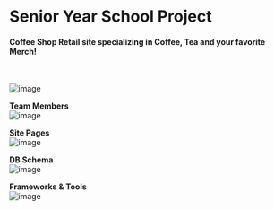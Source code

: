 <h1> Senior Year School Project </h1>
<h4>Coffee Shop Retail site specializing in Coffee, Tea and your favorite Merch!</h4><br>

![image](https://github.com/gjones94/Coffee-Shop-Retail/assets/141204905/c30f9062-fcf1-468c-a4c6-ef037141d48c)

</hr>

**Team Members**<br>
![image](https://github.com/gjones94/Coffee-Shop-Retail/assets/141204905/dcde2736-6da6-46c9-9610-1998b7a83f17)

**Site Pages**<br>
![image](https://github.com/gjones94/Coffee-Shop-Retail/assets/141204905/bed1733f-3e76-4bf4-848b-8475decaee45)

**DB Schema**<br>
![image](https://github.com/gjones94/Coffee-Shop-Retail/assets/141204905/80757cac-b3a9-41ce-b7b6-60f68722b506)

**Frameworks & Tools**<br>
![image](https://github.com/gjones94/Coffee-Shop-Retail/assets/141204905/eaa1ae9c-72da-4b93-849a-61f3a09cad7c)
